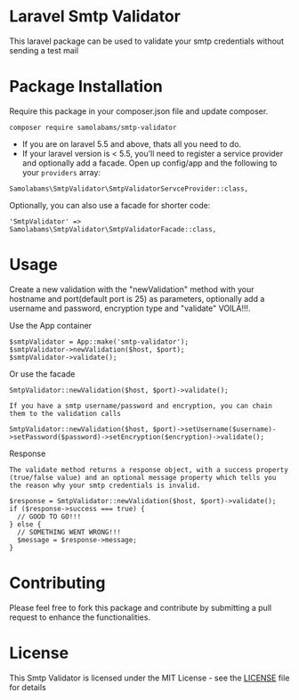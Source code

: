 # Laravel Smtp Validator
This laravel package can be used to validate your smtp credentials without sending a test mail

# Package Installation
Require this package in your composer.json file and update composer.

```
composer require samolabams/smtp-validator
```
* If you are on laravel 5.5 and above, thats all you need to do.
* If your laravel version is < 5.5, you'll need to register a service provider and optionally add a facade. Open up config/app and the following to your ```providers``` array:

```
Samolabams\SmtpValidator\SmtpValidatorServceProvider::class,
```
Optionally, you can also use a facade for shorter code:

```
'SmtpValidator' => Samolabams\SmtpValidator\SmtpValidatorFacade::class,
```

# Usage
Create a new validation with the "newValidation" method with your hostname and port(default port is 25) as parameters, optionally add a username and password, encryption type and "validate" VOILA!!!.

Use the App container

```
$smtpValidator = App::make('smtp-validator');
$smtpValidator->newValidation($host, $port);
$smtpValidator->validate();
```

Or use the facade
```
SmtpValidator::newValidation($host, $port)->validate();

If you have a smtp username/password and encryption, you can chain them to the validation calls

SmtpValidator::newValidation($host, $port)->setUsername($username)->setPassword($password)->setEncryption($encryption)->validate();
```
Response
```
The validate method returns a response object, with a success property (true/false value) and an optional message property which tells you the reason why your smtp credentials is invalid.

$response = SmtpValidator::newValidation($host, $port)->validate();
if ($response->success === true) {
  // GOOD TO GO!!!
} else {
  // SOMETHING WENT WRONG!!!
  $message = $response->message;
}

```
# Contributing
Please feel free to fork this package and contribute by submitting a pull request to enhance the functionalities.

# License
This Smtp Validator is licensed under the MIT License - see the [LICENSE](LICENSE.md) file for details